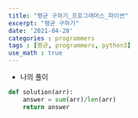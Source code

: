 ```yaml
---
title: "평균 구하기_프로그래머스_파이썬"
excerpt: "평균 구하기"
date: '2021-04-28'
categories : programmers
tags : [평균, programmers, python3]
use_math : true
---
```




* 나의 풀이


```python
def solution(arr):
    answer = sum(arr)/len(arr)
    return answer
```
